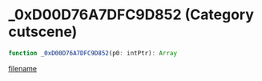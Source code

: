 # _0xD00D76A7DFC9D852 (Category cutscene)

```js
function _0xD00D76A7DFC9D852(p0: intPtr): Array
```

[filename](_0xD00D76A7DFC9D852_m.md ':include')